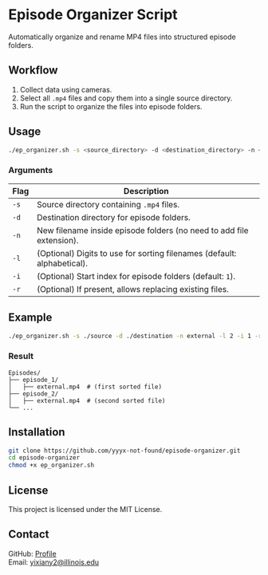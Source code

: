 # Episode Organizer Script

Automatically organize and rename MP4 files into structured episode folders.

## Workflow

1. Collect data using cameras.  
2. Select all `.mp4` files and copy them into a single source directory.  
3. Run the script to organize the files into episode folders.

## Usage

```bash
./ep_organizer.sh -s <source_directory> -d <destination_directory> -n <new_name> [-l number_length] [-i start_index] [-r]
```

### Arguments

| Flag | Description |
|------|-------------|
| `-s` | Source directory containing `.mp4` files. |
| `-d` | Destination directory for episode folders. |
| `-n` | New filename inside episode folders (no need to add file extension). |
| `-l` | (Optional) Digits to use for sorting filenames (default: alphabetical). |
| `-i` | (Optional) Start index for episode folders (default: `1`). |
| `-r` | (Optional) If present, allows replacing existing files. |

## Example

```bash
./ep_organizer.sh -s ./source -d ./destination -n external -l 2 -i 1 -r
```

### Result

```
Episodes/
├── episode_1/
│   ├── external.mp4  # (first sorted file)
├── episode_2/
│   ├── external.mp4  # (second sorted file)
└── ...
```

## Installation

```bash
git clone https://github.com/yyyx-not-found/episode-organizer.git
cd episode-organizer
chmod +x ep_organizer.sh
```

## License

This project is licensed under the MIT License.

## Contact

GitHub: [Profile](https://github.com/yyyx-not-found)  
Email: yixiany2@illinois.edu
